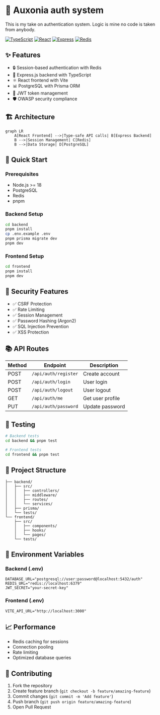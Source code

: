 # 🔐 Auxonia auth system

This is my take on authentication system. Logic is mine no code is taken from anybody.

[![TypeScript](https://img.shields.io/badge/TypeScript-007ACC?style=for-the-badge&logo=typescript&logoColor=white)](https://www.typescriptlang.org/)
[![React](https://img.shields.io/badge/React-20232A?style=for-the-badge&logo=react&logoColor=61DAFB)](https://reactjs.org/)
[![Express](https://img.shields.io/badge/Express-000000?style=for-the-badge&logo=express&logoColor=white)](https://expressjs.com/)
[![Redis](https://img.shields.io/badge/Redis-DC382D?style=for-the-badge&logo=redis&logoColor=white)](https://redis.io/)

## ✨ Features

- 🔒 Session-based authentication with Redis
- 🚀 Express.js backend with TypeScript
- ⚛️ React frontend with Vite
- 📊 PostgreSQL with Prisma ORM
- 🔑 JWT token management
- 🛡️ OWASP security compliance

## 🏗️ Architecture

```mermaid
graph LR
    A[React Frontend] -->|Type-safe API calls| B[Express Backend]
    B -->|Session Management| C[Redis]
    B -->|Data Storage| D[PostgreSQL]
```

## 🚀 Quick Start

### Prerequisites
- Node.js >= 18
- PostgreSQL
- Redis
- pnpm

### Backend Setup
```bash
cd backend
pnpm install
cp .env.example .env
pnpm prisma migrate dev
pnpm dev
```

### Frontend Setup
```bash
cd frontend
pnpm install
pnpm dev
```

## 🔐 Security Features

- ✅ CSRF Protection
- ✅ Rate Limiting
- ✅ Session Management
- ✅ Password Hashing (Argon2)
- ✅ SQL Injection Prevention
- ✅ XSS Protection

## 📚 API Routes

| Method | Endpoint | Description |
|--------|----------|-------------|
| POST | `/api/auth/register` | Create account |
| POST | `/api/auth/login` | User login |
| POST | `/api/auth/logout` | User logout |
| GET | `/api/auth/me` | Get user profile |
| PUT | `/api/auth/password` | Update password |

## 🧪 Testing

```bash
# Backend tests
cd backend && pnpm test

# Frontend tests
cd frontend && pnpm test
```

## 📁 Project Structure

```
├── backend/
│   ├── src/
│   │   ├── controllers/
│   │   ├── middleware/
│   │   ├── routes/
│   │   └── services/
│   ├── prisma/
│   └── tests/
└── frontend/
    ├── src/
    │   ├── components/
    │   ├── hooks/
    │   └── pages/
    └── tests/
```

## 🔧 Environment Variables

### Backend (.env)
```env
DATABASE_URL="postgresql://user:password@localhost:5432/auth"
REDIS_URL="redis://localhost:6379"
JWT_SECRET="your-secret-key"
```

### Frontend (.env)
```env
VITE_API_URL="http://localhost:3000"
```

## 📈 Performance

- Redis caching for sessions
- Connection pooling
- Rate limiting
- Optimized database queries

## 🤝 Contributing

1. Fork the repository
2. Create feature branch (`git checkout -b feature/amazing-feature`)
3. Commit changes (`git commit -m 'Add feature'`)
4. Push branch (`git push origin feature/amazing-feature`)
5. Open Pull Request

